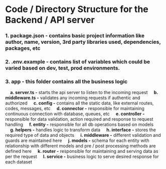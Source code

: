 # Code / Directory Structure for the Backend / API server
### 1. package.json - contains basic project information like author, name, version, 3rd party libraries used, dependencies, packages, etc
### 2. .env.example - contains list of variables which could be varied based on dev, test, prod environments.
### 3. app - this folder contains all the business logic
&nbsp;&nbsp;&nbsp;&nbsp;**a. server.ts        -**   starts the api server to listen to the incoming request
&nbsp;&nbsp;&nbsp;&nbsp;**b. middleware.ts    -**   validates any incoming requests if authentic and authorized
&nbsp;&nbsp;&nbsp;&nbsp;**c. config           -**   contains all the static data, like external routes, codes, messages, etc
&nbsp;&nbsp;&nbsp;&nbsp;**d. connector        -**   responsible for maintaining continuous connection with database, queues, etc
&nbsp;&nbsp;&nbsp;&nbsp;**e. controller       -**   responsible for data validation, action required and response to request handling
&nbsp;&nbsp;&nbsp;&nbsp;**f. entity           -**   responsible for all db operations based on models
&nbsp;&nbsp;&nbsp;&nbsp;**g. helpers          -**   handles logic to transform data
&nbsp;&nbsp;&nbsp;&nbsp;**h. interface        -**   stores the required type of data and objects
&nbsp;&nbsp;&nbsp;&nbsp;**i. middleware       -**   different validation and guards are maintained here
&nbsp;&nbsp;&nbsp;&nbsp;**j. models           -**   schema for each entity with relationship with different models and pre / post processing methods are defined here
&nbsp;&nbsp;&nbsp;&nbsp;**k. router           -**   responsible for maintaining and serving data as per the request
&nbsp;&nbsp;&nbsp;&nbsp;**l. service          -**   business logic to serve desired response for each dataset